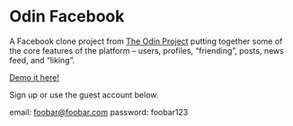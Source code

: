 <h1>Odin Facebook</h1>

A Facebook clone project from 
<a href="#">The Odin Project</a> putting together some of the core features of the platform – users, profiles, “friending”, posts, news feed, and “liking”.

<a href="https://stark-plains-3767.herokuapp.com/">Demo it here!</a> 

Sign up or use the guest account below.

email: foobar@foobar.com
password: foobar123
